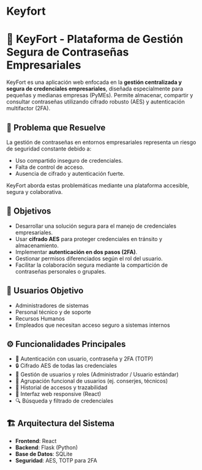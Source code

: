 # Keyfort
# 🔐 KeyFort - Plataforma de Gestión Segura de Contraseñas Empresariales

KeyFort es una aplicación web enfocada en la **gestión centralizada y segura de credenciales empresariales**, diseñada especialmente para pequeñas y medianas empresas (PyMEs). Permite almacenar, compartir y consultar contraseñas utilizando cifrado robusto (AES) y autenticación multifactor (2FA).

## 🧠 Problema que Resuelve

La gestión de contraseñas en entornos empresariales representa un riesgo de seguridad constante debido a:
- Uso compartido inseguro de credenciales.
- Falta de control de acceso.
- Ausencia de cifrado y autenticación fuerte.

KeyFort aborda estas problemáticas mediante una plataforma accesible, segura y colaborativa.

## 🎯 Objetivos

- Desarrollar una solución segura para el manejo de credenciales empresariales.
- Usar **cifrado AES** para proteger credenciales en tránsito y almacenamiento.
- Implementar **autenticación en dos pasos (2FA)**.
- Gestionar permisos diferenciados según el rol del usuario.
- Facilitar la colaboración segura mediante la compartición de contraseñas personales o grupales.

## 👥 Usuarios Objetivo

- Administradores de sistemas
- Personal técnico y de soporte
- Recursos Humanos
- Empleados que necesitan acceso seguro a sistemas internos

## ⚙️ Funcionalidades Principales

- 🔐 Autenticación con usuario, contraseña y 2FA (TOTP)
- 🔒 Cifrado AES de todas las credenciales
- 👤 Gestión de usuarios y roles (Administrador / Usuario estándar)
- 👥 Agrupación funcional de usuarios (ej. conserjes, técnicos)
- 🧾 Historial de accesos y trazabilidad
- 📱 Interfaz web responsive (React)
- 🔍 Búsqueda y filtrado de credenciales

## 🏗️ Arquitectura del Sistema

- **Frontend**: React  
- **Backend**: Flask (Python)
- **Base de Datos**: SQLite  
- **Seguridad**: AES, TOTP para 2FA
